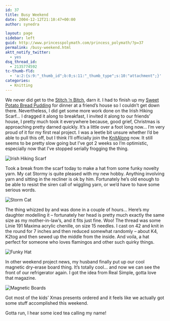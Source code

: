 ```yaml
---
id: 37
title: Busy Weekend
date: 2004-12-12T21:10:47+00:00
author: synedra

layout: page
sidebar: left
guid: http://www.princesspolymath.com/princess_polymath/?p=37
permalink: /busy-weekend.html
aktt_notify_twitter:
  - yes
dsq_thread_id:
  - 2135774592
tc-thumb-fld:
  - 'a:2:{s:9:"_thumb_id";b:0;s:11:"_thumb_type";s:10:"attachment";}'
categories:
  - Knitting
---
```

We never did get to the [Stitch &#8216;n Bitch](http://artyoucanwear.com/stitchnbitch/), darn it. I had to finish up my [Sweet Potato Bread Pudding](http://www.perlgoddess.com/blog/archives/2004/12/sweet_potato_br.html) for dinner at a friend&#8217;s house so I couldn&#8217;t get down there. Nevertheless, I did get some more work done on the Irish Hiking Scarf&#8230; I dragged it along to breakfast, I invited it along to our friends&#8217; house, I pretty much took it everywhere because, good grief, Christmas is approaching pretty darned quickly. It&#8217;s a little over a foot long now&#8230; I&#8217;m very proud of it for my first real project. I was a leetle bit unsure whether I&#8217;d be able to pull this off, but I think I&#8217;ll officially join the [KnitAlong](http://irishhikingknitalong.blogspot.com/) now. It still seems to be pretty slow going but I&#8217;ve got 2 weeks so I&#8217;m optimistic, especially now that I&#8217;ve stopped serially frogging the thing.
  
![Irish Hiking Scarf](http://www.perlgoddess.com/blog/images/ihs.jpg)

Took a break from the scarf today to make a hat from some funky novelty yarn. My cat Stormy is quite pleased with my new hobby. Anything involving yarn and sitting in the recliner is ok by him. Fortunately he&#8217;s old enough to be able to resist the siren call of wiggling yarn, or we&#8217;d have to have some serious words.
  
![Storm Cat](http://www.perlgoddess.com/blog/images/cat.jpg)

The thing whizzed by and was done in a couple of hours&#8230; Here&#8217;s my daughter modelling it &#8211; fortunately her head is pretty much exactly the same size as my mother-in-law&#8217;s, and it fits just fine. Woo! The thread was some Linie 191 Maxima acrylic chenille, on size 15 needles. I cast on 42 and knit in the round for 7 inches and then reduced somewhat randomly &#8211; about K4, K2tog and then sewed up the middle from the inside. And voila, a hat perfect for someone who loves flamingos and other such quirky things.
  
![Funky Hat](http://www.perlgoddess.com/blog/images/hat.jpg)

In other weekend project news, my husband finally put up our cool magnetic dry-erase board thing. It&#8217;s totally cool&#8230; and now we can see the front of our refrigerator again. I got the idea from Real Simple, gotta love that magazine.
  
![Magnetic Boards](http://www.perlgoddess.com/blog/images/board.jpg)

Got most of the kids&#8217; Xmas presents ordered and it feels like we actually got some stuff accomplished this weekend.
  
Gotta run, I hear some iced tea calling my name!